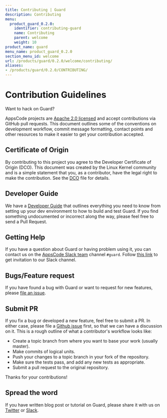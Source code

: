 ```yaml
---
title: Contributing | Guard
description: Contributing
menu:
  product_guard_0.2.0:
    identifier: contributing-guard
    name: Contributing
    parent: welcome
    weight: 10
product_name: guard
menu_name: product_guard_0.2.0
section_menu_id: welcome
url: /products/guard/0.2.0/welcome/contributing/
aliases:
- /products/guard/0.2.0/CONTRIBUTING/
---
```


# Contribution Guidelines
Want to hack on Guard?

AppsCode projects are [Apache 2.0 licensed](https://github.com/appscode/guard/blob/master/LICENSE) and accept contributions via
GitHub pull requests.  This document outlines some of the conventions on
development workflow, commit message formatting, contact points and other
resources to make it easier to get your contribution accepted.

## Certificate of Origin

By contributing to this project you agree to the Developer Certificate of
Origin (DCO). This document was created by the Linux Kernel community and is a
simple statement that you, as a contributor, have the legal right to make the
contribution. See the [DCO](https://github.com/appscode/guard/blob/master/DCO) file for details.

## Developer Guide

We have a [Developer Guide](/products/guard/0.2.0/setup/developer-guide/overview) that outlines everything you need to know from setting up your
dev environment to how to build and test Guard. If you find something undocumented or incorrect along the way,
please feel free to send a Pull Request.

## Getting Help

If you have a question about Guard or having problem using it, you can contact us on the [AppsCode Slack team](https://appscode.slack.com/messages/C8M8HANQ0/details/) channel `#guard`. Follow [this link](https://slack.appscode.com) to get invitation to our Slack channel.

## Bugs/Feature request

If you have found a bug with Guard or want to request for new features, please [file an issue](https://github.com/appscode/guard/issues/new).

## Submit PR

If you fix a bug or developed a new feature, feel free to submit a PR. In either case, please file a [Github issue](https://github.com/appscode/guard/issues/new) first, so that we can have a discussion on it. This is a rough outline of what a contributor's workflow looks like:

- Create a topic branch from where you want to base your work (usually master).
- Make commits of logical units.
- Push your changes to a topic branch in your fork of the repository.
- Make sure the tests pass, and add any new tests as appropriate.
- Submit a pull request to the original repository.

Thanks for your contributions!

## Spread the word

If you have written blog post or tutorial on Guard, please share it with us on [Twitter](https://twitter.com/AppsCodeHQ) or [Slack](https://slack.appscode.com).
